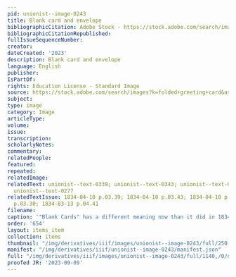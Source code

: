 ```yaml
---
pid: unionist--image-0243
title: Blank card and envelope
bibliographicCitation: Adobe Stock - https://stock.adobe.com/search/images?k=folded+greeting+card&asset_id=203180881
bibliographicCitationRepublished: 
fullIssueSequenceNumber: 
creator: 
dateCreated: '2023'
description: Blank card and envelope
language: English
publisher: 
IsPartOf: 
rights: Education License - Standard Image
source: https://stock.adobe.com/search/images?k=folded+greeting+card&asset_id=203180881
subject: 
type: image
category: Image
articleType: 
volume: 
issue: 
transcription: 
scholarlyNotes: 
commentary: 
relatedPeople: 
featured: 
repeated: 
relatedImage: 
relatedText: unionist--text-0339; unionist--text-0343; unionist--text-0387; unionist--text-0266;
  unionist--text-0277
relatedTextIssue: 1834-04-10 p.03.39; 1834-04-10 p.03.43; 1834-04-10 p.04.87; 1834-03-13
  p.03.30; 1834-03-13 p.04.41
filename: 
caption: '"Blank Cards" has a different meaning now than it did in 1834.'
order: '654'
layout: items_item
collection: items
thumbnail: "/img/derivatives/iiif/images/unionist--image-0243/full/250,/0/default.jpg"
manifest: "/img/derivatives/iiif/unionist--image-0243/manifest.json"
full: "/img/derivatives/iiif/images/unionist--image-0243/full/1140,/0/default.jpg"
proofed JR: '2023-09-09'
---
```

